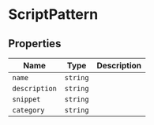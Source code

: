 # ScriptPattern

## Properties

| Name | Type | Description |
|------|------|-------------|
| `name` | `string` |  |
| `description` | `string` |  |
| `snippet` | `string` |  |
| `category` | `string` |  |

